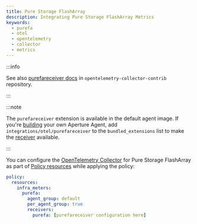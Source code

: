 ```yaml
---
title: Pure Storage FlashArray
description: Integrating Pure Storage FlashArray Metrics
keywords:
  - purefa
  - otel
  - opentelemetry
  - collector
  - metrics
---
```


:::info

See also [purefareceiver docs][receiver] in `opentelemetry-collector-contrib`
repository.

:::

:::note

The `purefareceiver` extension is available in the default agent image. If
you're [building][build] your own Aperture Agent, add
`integrations/otel/purefareceiver` to the `bundled_extensions` list to make the
[receiver][receiver] available.

:::

You can configure the [OpenTelemetry Collector][opentelemetry-collector] for
Pure Storage FlashArray as part of [Policy resources][policy-resources] while
applying the policy:

```yaml
policy:
  resources:
    infra_meters:
      purefa:
        agent_group: default
        per_agent_group: true
        receivers:
          purefa: [purefareceiver configuration here]
```

[build]: /reference/aperturectl/build/agent/agent.md
[receiver]:
  https://github.com/open-telemetry/opentelemetry-collector-contrib/tree/main/receiver/purefareceiver
[opentelemetry-collector]: /reference/configuration/spec.md#telemetry-collector
[policy-resources]: /reference/configuration/spec.md#resources
